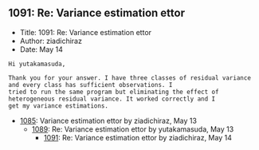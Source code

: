 ## 1091: Re: Variance estimation ettor

- Title: 1091: Re: Variance estimation ettor
- Author: ziadichiraz
- Date: May 14
```
Hi yutakamasuda,

Thank you for your answer. I have three classes of residual variance and every class has sufficient observations. I
tried to run the same program but eliminating the effect of heterogeneous residual variance. It worked correctly and I
get my variance estimations.
```

- [1085](1085.md): Variance estimation ettor by ziadichiraz, May 13
    - [1089](1089.md): Re: Variance estimation ettor by yutakamasuda, May 13
        - [1091](1091.md): Re: Variance estimation ettor by ziadichiraz, May 14

